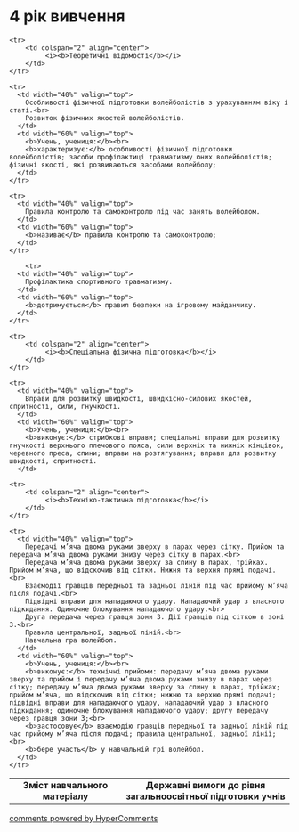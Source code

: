 <div id="hypercomments_widget" class="js-hypercomments-widget invisible"></div>

4 рік вивчення
=============================

<table>
  <body>
    <tr>
      <td width="40%" align="center">
        <b>Зміст навчального матеріалу</b>
      </td>
      <td width="60%" align="center" valign="top">
        <b>Державні вимоги до рівня загальноосвітньої підготовки учнів</b>
      </td>
    </tr>

    <tr>
    	<td colspan="2" align="center">
    		 <i><b>Теоретичні відомості</b></i>
    	</td>
    </tr>

    <tr>
      <td width="40%" valign="top">
        Особливості фізичної підготовки волейболістів з урахуванням віку і статі.<br>
        Розвиток фізичних якостей волейболістів.
      </td>
      <td width="60%" valign="top">
        <b>Учень, учениця:</b><br>
        <b>характеризує:</b> особливості фізичної підготовки волейболістів; засоби профілактиці травматизму юних волейболістів; фізичні якості, які розвиваються засобами волейболу;
      </td>
    </tr>

    <tr>
      <td width="40%" valign="top">
       	Правила контролю та самоконтролю під час занять волейболом.
      </td>
      <td width="60%" valign="top">
        <b>називає</b> правила контролю та самоконтролю;
      </td>
    </tr>

        <tr>
      <td width="40%" valign="top">
       	Профілактика спортивного травматизму.
      </td>
      <td width="60%" valign="top">
        <b>дотримується</b> правил безпеки на ігровому майданчику.
      </td>
    </tr>

    <tr>
    	<td colspan="2" align="center">
    		 <i><b>Спеціальна фізична підготовка</b></i>
    	</td>
    </tr>

    <tr>
      <td width="40%" valign="top">
        Вправи для розвитку швидкості, швидкісно-силових якостей, спритності, сили, гнучкості. 
      </td>
      <td width="60%" valign="top">
        <b>Учень, учениця:</b><br>
        <b>виконує:</b> стрибкові вправи; спеціальні вправи для розвитку гнучкості верхнього плечового пояса, сили верхніх та нижніх кінцівок, черевного преса, спини; вправи на розтягування; вправи для розвитку швидкості, спритності.
      </td>

    <tr>
    	<td colspan="2" align="center">
    		 <i><b>Техніко-тактична підготовка</b></i>
    	</td>
    </tr>

    <tr>
      <td width="40%" valign="top">
        Передачі м’яча двома руками зверху в парах через сітку. Прийом та передача м’яча двома руками знизу через сітку в парах.<br>
        Передача м’яча двома руками зверху за спину в парах, трійках. Прийом м’яча, що відскочив від сітки. Нижня та верхня прямі подачі.<br>
        Взаємодії гравців передньої та задньої ліній під час прийому м’яча після подачі.<br>
        Підвідні вправи для нападаючого удару. Нападаючий удар з власного підкидання. Одиночне блокування нападаючого удару.<br>
        Друга передача через гравця зони 3. Дії гравців під сіткою в зоні 3.<br>
        Правила центральної, задньої ліній.<br>
        Навчальна гра волейбол.
      </td>
      <td width="60%" valign="top">
        <b>Учень, учениця:</b><br>
        <b>виконує:</b> технічні прийоми: передачу м’яча двома руками зверху та прийом і передачу м’яча двома руками знизу в парах через сітку; передачу м’яча двома руками зверху за спину в парах, трійках; прийом м’яча, що відскочив від сітки; нижню та верхню прямі подачі; підвідні вправи для нападаючого удару, нападаючий удар з власного підкидання; одиночне блокування нападаючого удару; другу передачу через гравця зони 3;<br>
        <b>застосовує</b> взаємодію гравців передньої та задньої ліній під час прийому м’яча після подачі; правила центральної, задньої лінії;<br>
        <b>бере участь</b> у навчальній грі волейбол.
      </td>
    </tr>
  </body>
</table>

<div class="js-hypercomments-container">
    <a href="http://hypercomments.com" class="hc-link" title="comments widget">comments powered by HyperComments</a>
</div>